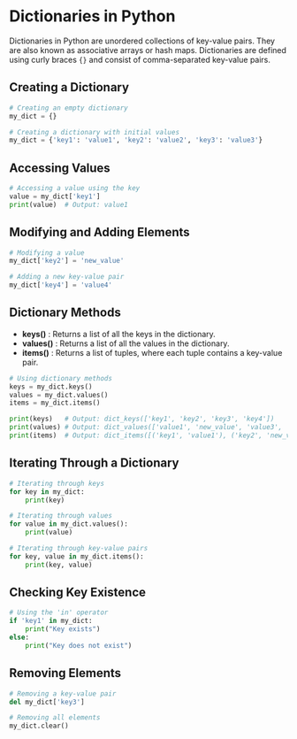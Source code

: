 # Dictionaries in Python

Dictionaries in Python are unordered collections of key-value pairs. They are also known as associative arrays or hash maps. Dictionaries are defined using curly braces `{}` and consist of comma-separated key-value pairs.

## Creating a Dictionary

```python
# Creating an empty dictionary
my_dict = {}

# Creating a dictionary with initial values
my_dict = {'key1': 'value1', 'key2': 'value2', 'key3': 'value3'}
```
## Accessing Values
```python
# Accessing a value using the key
value = my_dict['key1']
print(value)  # Output: value1
```
## Modifying and Adding Elements
```python
# Modifying a value
my_dict['key2'] = 'new_value'

# Adding a new key-value pair
my_dict['key4'] = 'value4'
```
## Dictionary Methods
- **keys()** : Returns a list of all the keys in the dictionary.
- **values()** : Returns a list of all the values in the dictionary.
- **items()** : Returns a list of tuples, where each tuple contains a key-value pair.
```python
# Using dictionary methods
keys = my_dict.keys()
values = my_dict.values()
items = my_dict.items()

print(keys)   # Output: dict_keys(['key1', 'key2', 'key3', 'key4'])
print(values) # Output: dict_values(['value1', 'new_value', 'value3', 'value4'])
print(items)  # Output: dict_items([('key1', 'value1'), ('key2', 'new_value'), ('key3', 'value3'), ('key4', 'value4')])
```
## Iterating Through a Dictionary
```python
# Iterating through keys
for key in my_dict:
    print(key)

# Iterating through values
for value in my_dict.values():
    print(value)

# Iterating through key-value pairs
for key, value in my_dict.items():
    print(key, value)
```
## Checking Key Existence
```python
# Using the 'in' operator
if 'key1' in my_dict:
    print("Key exists")
else:
    print("Key does not exist")
```
## Removing Elements
```python
# Removing a key-value pair
del my_dict['key3']

# Removing all elements
my_dict.clear()
```
